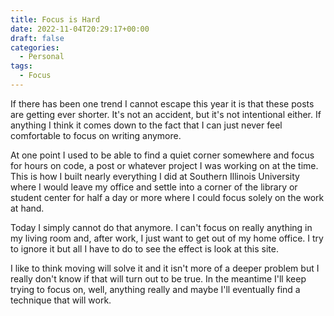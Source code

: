 ```yaml
---
title: Focus is Hard
date: 2022-11-04T20:29:17+00:00
draft: false
categories:
  - Personal
tags:
  - Focus
---
```


If there has been one trend I cannot escape this year it is that these posts are getting ever shorter. It's not an accident, but it's not intentional either. If anything I think it comes down to the fact that I can just never feel comfortable to focus on writing anymore.

At one point I used to be able to find a quiet corner somewhere and focus for hours on code, a post or whatever project I was working on at the time. This is how I built nearly everything I did at Southern Illinois University where I would leave my office and settle into a corner of the library or student center for half a day or more where I could focus solely on the work at hand.

Today I simply cannot do that anymore. I can't focus on really anything in my living room and, after work, I just want to get out of my home office. I try to ignore it but all I have to do to see the effect is look at this site.

I like to think moving will solve it and it isn't more of a deeper problem but I really don't know if that will turn out to be true. In the meantime I'll keep trying to focus on, well, anything really and maybe I'll eventually find a technique that will work.
